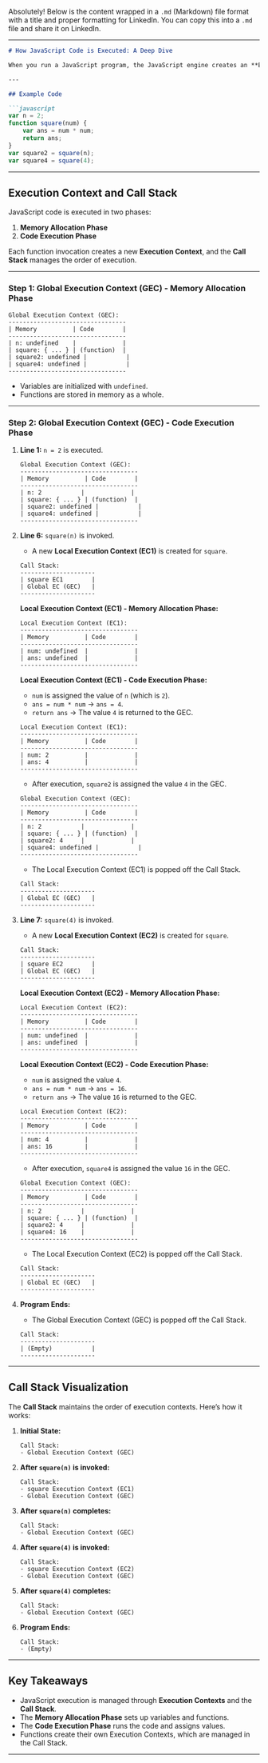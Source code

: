 Absolutely! Below is the content wrapped in a `.md` (Markdown) file format with a title and proper formatting for LinkedIn. You can copy this into a `.md` file and share it on LinkedIn.

---

```markdown
# How JavaScript Code is Executed: A Deep Dive

When you run a JavaScript program, the JavaScript engine creates an **Execution Context** to manage the execution of the code. Let’s break down how this works step by step with an example.

---

## Example Code

```javascript
var n = 2;
function square(num) {
    var ans = num * num;
    return ans;
}
var square2 = square(n);
var square4 = square(4);
```

---

## Execution Context and Call Stack

JavaScript code is executed in two phases:
1. **Memory Allocation Phase**
2. **Code Execution Phase**

Each function invocation creates a new **Execution Context**, and the **Call Stack** manages the order of execution.

---

### Step 1: Global Execution Context (GEC) - Memory Allocation Phase

```
Global Execution Context (GEC):
---------------------------------
| Memory          | Code        |
---------------------------------
| n: undefined    |             |
| square: { ... } | (function)  |
| square2: undefined |           |
| square4: undefined |           |
---------------------------------
```

- Variables are initialized with `undefined`.
- Functions are stored in memory as a whole.

---

### Step 2: Global Execution Context (GEC) - Code Execution Phase

1. **Line 1:** `n = 2` is executed.
   ```
   Global Execution Context (GEC):
   ---------------------------------
   | Memory          | Code        |
   ---------------------------------
   | n: 2           |             |
   | square: { ... } | (function)  |
   | square2: undefined |           |
   | square4: undefined |           |
   ---------------------------------
   ```

2. **Line 6:** `square(n)` is invoked.
   - A new **Local Execution Context (EC1)** is created for `square`.
   ```
   Call Stack:
   ---------------------
   | square EC1        |
   | Global EC (GEC)   |
   ---------------------
   ```

   **Local Execution Context (EC1) - Memory Allocation Phase:**
   ```
   Local Execution Context (EC1):
   ---------------------------------
   | Memory          | Code        |
   ---------------------------------
   | num: undefined  |             |
   | ans: undefined  |             |
   ---------------------------------
   ```

   **Local Execution Context (EC1) - Code Execution Phase:**
   - `num` is assigned the value of `n` (which is `2`).
   - `ans = num * num` → `ans = 4`.
   - `return ans` → The value `4` is returned to the GEC.
   ```
   Local Execution Context (EC1):
   ---------------------------------
   | Memory          | Code        |
   ---------------------------------
   | num: 2          |             |
   | ans: 4          |             |
   ---------------------------------
   ```

   - After execution, `square2` is assigned the value `4` in the GEC.
   ```
   Global Execution Context (GEC):
   ---------------------------------
   | Memory          | Code        |
   ---------------------------------
   | n: 2           |             |
   | square: { ... } | (function)  |
   | square2: 4     |             |
   | square4: undefined |           |
   ---------------------------------
   ```

   - The Local Execution Context (EC1) is popped off the Call Stack.
   ```
   Call Stack:
   ---------------------
   | Global EC (GEC)   |
   ---------------------
   ```

3. **Line 7:** `square(4)` is invoked.
   - A new **Local Execution Context (EC2)** is created for `square`.
   ```
   Call Stack:
   ---------------------
   | square EC2        |
   | Global EC (GEC)   |
   ---------------------
   ```

   **Local Execution Context (EC2) - Memory Allocation Phase:**
   ```
   Local Execution Context (EC2):
   ---------------------------------
   | Memory          | Code        |
   ---------------------------------
   | num: undefined  |             |
   | ans: undefined  |             |
   ---------------------------------
   ```

   **Local Execution Context (EC2) - Code Execution Phase:**
   - `num` is assigned the value `4`.
   - `ans = num * num` → `ans = 16`.
   - `return ans` → The value `16` is returned to the GEC.
   ```
   Local Execution Context (EC2):
   ---------------------------------
   | Memory          | Code        |
   ---------------------------------
   | num: 4          |             |
   | ans: 16         |             |
   ---------------------------------
   ```

   - After execution, `square4` is assigned the value `16` in the GEC.
   ```
   Global Execution Context (GEC):
   ---------------------------------
   | Memory          | Code        |
   ---------------------------------
   | n: 2           |             |
   | square: { ... } | (function)  |
   | square2: 4     |             |
   | square4: 16    |             |
   ---------------------------------
   ```

   - The Local Execution Context (EC2) is popped off the Call Stack.
   ```
   Call Stack:
   ---------------------
   | Global EC (GEC)   |
   ---------------------
   ```

4. **Program Ends:**
   - The Global Execution Context (GEC) is popped off the Call Stack.
   ```
   Call Stack:
   ---------------------
   | (Empty)           |
   ---------------------
   ```

---

## Call Stack Visualization

The **Call Stack** maintains the order of execution contexts. Here’s how it works:

1. **Initial State:**
   ```
   Call Stack:
   - Global Execution Context (GEC)
   ```

2. **After `square(n)` is invoked:**
   ```
   Call Stack:
   - square Execution Context (EC1)
   - Global Execution Context (GEC)
   ```

3. **After `square(n)` completes:**
   ```
   Call Stack:
   - Global Execution Context (GEC)
   ```

4. **After `square(4)` is invoked:**
   ```
   Call Stack:
   - square Execution Context (EC2)
   - Global Execution Context (GEC)
   ```

5. **After `square(4)` completes:**
   ```
   Call Stack:
   - Global Execution Context (GEC)
   ```

6. **Program Ends:**
   ```
   Call Stack:
   - (Empty)
   ```

---

## Key Takeaways

- JavaScript execution is managed through **Execution Contexts** and the **Call Stack**.
- The **Memory Allocation Phase** sets up variables and functions.
- The **Code Execution Phase** runs the code and assigns values.
- Functions create their own Execution Contexts, which are managed in the Call Stack.

---

